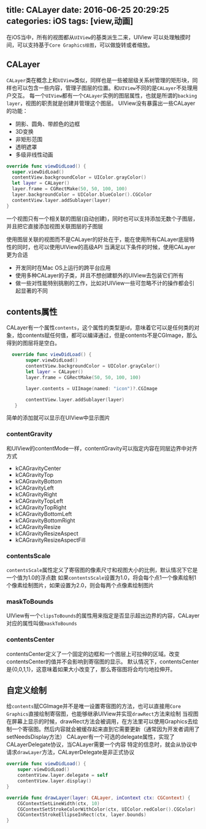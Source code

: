 title: CALayer
date: 2016-06-25 20:29:25
categories: iOS
tags: [view,动画]
---
在iOS当中，所有的视图都从`UIView`的基类派生二来，UIView  可以处理触摸时间，可以支持基于`Core Graphics绘图`，可以做旋转或者缩放。
<!--more-->
## CALayer
`CALayer`类在概念上和`UIView`类似，同样也是一些被层级关系树管理的矩形块，同样也可以包含一些内容，管理子图层的位置。和`UIView`不同的是`CALayer`不处理用户交互。
每一个`UIView`都有一个`CALayer`实例的图层属性，也就是所谓的`backing layer`，视图的职责就是创建并管理这个图层。
UIView没有暴露出一些CALayer的功能：
- 阴影、圆角、带颜色的边框
- 3D变换
- 非矩形范围
- 透明遮罩
- 多级非线性动画

```swift
override func viewDidLoad() {
  super.viewDidLoad()
  contentView.backgroundColor = UIColor.grayColor()
  let layer = CALayer()
  layer.frame = CGRectMake(50, 50, 100, 100)
  layer.backgroundColor = UIColor.blueColor().CGColor
  contentView.layer.addSublayer(layer)
}
```
一个视图只有一个相关联的图层(自动创建)，同时也可以支持添加无数个子图层，并且把它直接添加视图关联图层的子图层

使用图层关联的视图而不是CALayer的好处在于，能在使用所有CALayer底层特性的同时，也可以使用UIView的高级API
当满足以下条件的时候，使用CALayer更为合适
- 开发同时在Mac OS上运行的跨平台应用
- 使用多种CALayer的子类，并且不想创建额外的UIView去包装它们所有
- 做一些对性能特别挑剔的工作，比如对UIView一些可忽略不计的操作都会引起显著的不同


## contents属性
CALayer有一个属性`contents`，这个属性的类型是id，意味着它可以是任何类的对象，给contents赋任何值，都可以编译通过，但是contents不是CGImage，那么得到的图层将是空白。
```swift
  override func viewDidLoad() {
       super.viewDidLoad()
       contentView.backgroundColor = UIColor.grayColor()
       let layer = CALayer()
       layer.frame = CGRectMake(50, 50, 100, 100)

       layer.contents = UIImage(named: "icon")?.CGImage

       contentView.layer.addSublayer(layer)
   }
```
简单的添加就可以显示在UIView中显示图片
### contentGravity
和UIView的contentMode一样，contentGravity可以指定内容在同层边界中对齐方式
- kCAGravityCenter
- kCAGravityTop
- kCAGravityBottom
- kCAGravityLeft
- kCAGravityRight
- kCAGravityTopLeft
- kCAGravityTopRight
- kCAGravityBottomLeft
- kCAGravityBottomRight
- kCAGravityResize
- kCAGravityResizeAspect
- kCAGravityResizeAspectFill
### contentsScale
`contentsScale`属性定义了寄宿图的像素尺寸和视图大小的比例，默认情况下它是一个值为1.0的浮点数
如果`contentsScale`设置为1.0，将会每个点1一个像素绘制1个像素绘制图片，如果设置为2.0，则会每两个点像素绘制图片
### maskToBounds
UIView有一个`clipsToBounds`的属性用来指定是否显示超出边界的内容，CALayer对应的属性叫做`maskToBounds`
### contentsCenter
contentsCenter定义了一个固定的边框和一个图层上可拉伸的区域。改变contentsCenter的值并不会影响到寄宿图的显示。
默认情况下，contentsCenter是{0,0,1,1}，这意味着如果大小改变了，那么寄宿图将会均匀地拉伸开。

## 自定义绘制
给`contents`赋CGImage并不是唯一设置寄宿图的方法，也可以直接用`Core Graphics`直接绘制寄宿图，也能够继承UIView并实现`drawRect`方法来绘制
当视图在屏幕上显示的时候，drawRect方法会被调用，在方法里可以使用Graphics去绘制一个寄宿图。然后内容就会被缓存起来直到它需要更新（通常因为开发者调用了setNeedsDisplay方法）
CALayer有一个可选的delegate属性，实现了CALayerDelegate协议，当CALayer需要一个内容 特定的信息时，就会从协议中请求`drawLayer`方法，CALayerDelegate是非正式协议
```swift
override func viewDidLoad() {
    super.viewDidLoad()
    contentView.layer.delegate = self
    contentView.layer.display()
}

override func drawLayer(layer: CALayer, inContext ctx: CGContext) {
    CGContextSetLineWidth(ctx, 10)
    CGContextSetStrokeColorWithColor(ctx, UIColor.redColor().CGColor)
    CGContextStrokeEllipseInRect(ctx, layer.bounds)
}
```
